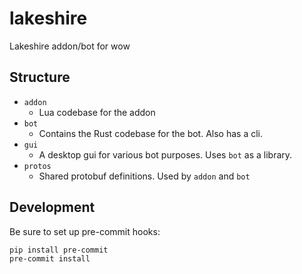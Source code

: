 # lakeshire
Lakeshire addon/bot for wow

## Structure
* `addon`
    * Lua codebase for the addon
* `bot`
    * Contains the Rust codebase for the bot. Also has a cli.
* `gui`
    * A desktop gui for various bot purposes. Uses `bot` as a library.
* `protos`
    * Shared protobuf definitions. Used by `addon` and `bot`

## Development
Be sure to set up pre-commit hooks:
```bash
pip install pre-commit
pre-commit install
```
